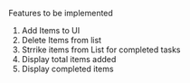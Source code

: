 Features to be implemented
1. Add Items to UI
2. Delete Items from list
3. Strrike items from List for completed tasks
4. Display total items added
5. Display completed items
